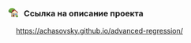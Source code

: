 <!-- ## Комбинирование регрессионного анализа и машинного обучения для повышения интерпретируемости модели -->

<!-- ### Описание проекта
https://achasovsky.github.io/advanced-regression/ -->

<!-- ### [<img src='docs/img/logo-house.png' valign='-0.1em' width='20'>](https://achasovsky.github.io/advanced-regression/) &nbsp; <a href='https://achasovsky.github.io/autoregression-boosting/'>Ссылка на описание проекта</a> -->

### [<img src='docs/img/logo-house.png' valign='-0.1em' width='20'>](https://achasovsky.github.io/advanced-regression/) &nbsp; Ссылка на описание проекта <br>
&nbsp;&nbsp;&nbsp; https://achasovsky.github.io/advanced-regression/
